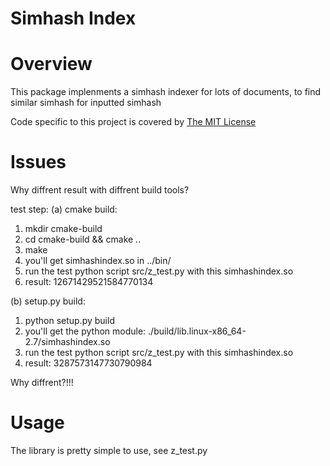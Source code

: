 Simhash Index
==========


Overview
========
This package implenments a simhash indexer for lots of documents, to find similar simhash for inputted simhash

Code specific to this project is covered by [The MIT License](http://opensource.org/licenses/MIT)

Issues
=======
Why diffrent result with diffrent build tools?

test step:
(a) cmake build:
1. mkdir cmake-build
2. cd cmake-build && cmake ..
3. make
4. you'll get simhashindex.so in ../bin/
5. run the test python script src/z_test.py with this simhashindex.so
6. result: 12671429521584770134

(b) setup.py build:
1. python setup.py build
2. you'll get the python module: ./build/lib.linux-x86_64-2.7/simhashindex.so 
3. run the test python script src/z_test.py with this simhashindex.so
4. result: 3287573147730790984


Why diffrent?!!!



Usage
=====
The library is pretty simple to use, see z_test.py
